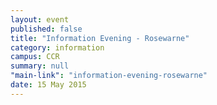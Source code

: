 ```yaml
---
layout: event
published: false
title: "Information Evening - Rosewarne"
category: information
campus: CCR
summary: null
"main-link": "information-evening-rosewarne"
date: 15 May 2015
---
```


